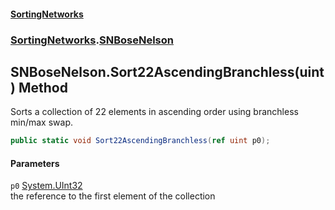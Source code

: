 #### [SortingNetworks](index.md 'index')
### [SortingNetworks](SortingNetworks.md 'SortingNetworks').[SNBoseNelson](SortingNetworks_SNBoseNelson.md 'SortingNetworks.SNBoseNelson')
## SNBoseNelson.Sort22AscendingBranchless(uint) Method
Sorts a collection of 22 elements in ascending order using branchless min/max swap.  
```csharp
public static void Sort22AscendingBranchless(ref uint p0);
```
#### Parameters
<a name='SortingNetworks_SNBoseNelson_Sort22AscendingBranchless(uint)_p0'></a>
`p0` [System.UInt32](https://docs.microsoft.com/en-us/dotnet/api/System.UInt32 'System.UInt32')  
the reference to the first element of the collection
  

